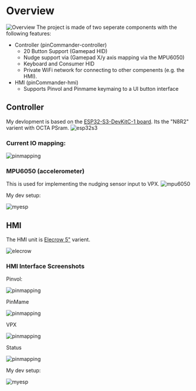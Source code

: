 # Overview
![Overview](docs/media/overview.png)
The project is made of two seperate components with the following features:
- Controller (pinCommander-controller)
  - 20 Button Support (Gamepad HID)
  - Nudge support via (Gamepad X/y axis mapping via the MPU6050)
  - Keyboard and Consumer HID
  - Private WiFi network for connecting to other compenents (e.g. the HMI). 
- HMI (pinCommander-hmi)
  - Supports Pinvol and Pinmame keymaing to a UI button interface
## Controller
My devlopment is based on the [ESP32-S3-DevKitC-1 board](https://docs.espressif.com/projects/esp-idf/en/latest/esp32s3/hw-reference/esp32s3/user-guide-devkitc-1.html).  Its the "N8R2" varient with OCTA PSram. 
![esp32s3](docs/media/esp32-s3-devkitC-1-pins.png)
### Current IO mapping:
![pinmapping](docs/media/esp32s3-pin-mapping.png)
### MPU6050 (accelerometer)
This is used for implementing the nudging sensor input to VPX.
![mpu6050](docs/media/mpu6050.png)

My dev setup:

![myesp](docs/media/myesp32s3.jpg)
## HMI
The HMI unit is [Elecrow 5"](https://www.elecrow.com/esp32-display-5-inch-hmi-display-rgb-tft-lcd-touch-screen-support-lvgl.html) varient.

![elecrow](docs/media/elecrow-5-esp32.png)
### HMI Interface Screenshots
Pinvol:

![pinmapping](docs/media/hmi-pinvol.png)

PinMame

![pinmapping](docs/media/hmi-pinmame.png)

VPX

![pinmapping](docs/media/hmi-vpx.png)


Status

![pinmapping](docs/media/hmi-status.png)

My dev setup:

![myesp](docs/media/my-hmi.jpg)
